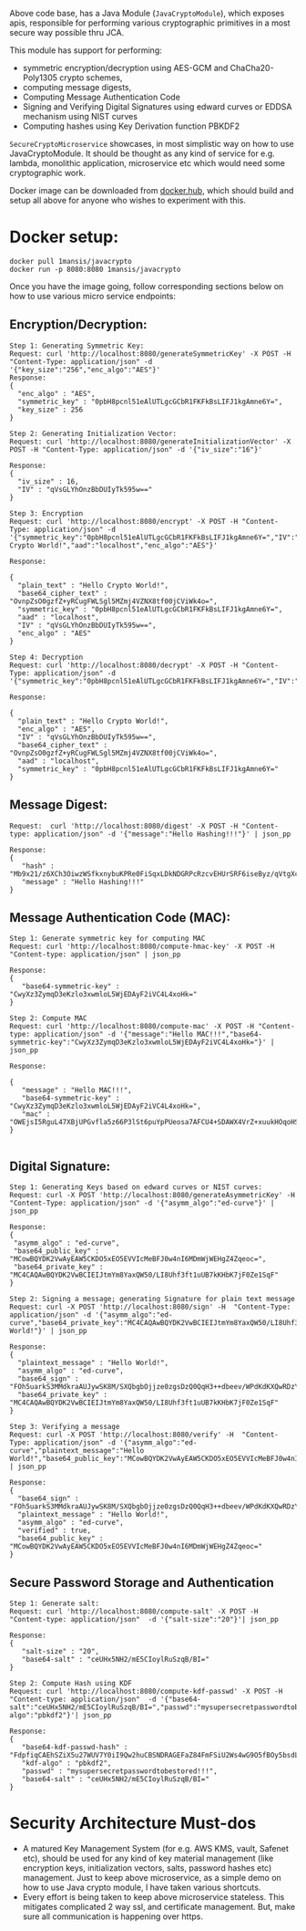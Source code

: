 Above code base, has a Java Module (`JavaCryptoModule`), which exposes apis, responsible for performing various cryptographic primitives in a most secure way possible thru JCA. 

This module has support for performing:

* symmetric encryption/decryption using AES-GCM and ChaCha20-Poly1305 crypto schemes, 
* computing message digests, 
* Computing Message Authentication Code
* Signing and Verifying Digital Signatures using edward curves or EDDSA mechanism using NIST curves
* Computing hashes using Key Derivation function PBKDF2

`SecureCryptoMicroservice` showcases, in most simplistic way on how to use JavaCryptoModule. It should be thought as any kind of service for e.g. lambda, monolithic application, microservice etc which would need some cryptographic work.

Docker image can be downloaded from [docker.hub](https://hub.docker.com/r/1mansis/javacrypto/), which should build and setup all above for anyone who wishes to experiment with this. 

# Docker setup:

```
docker pull 1mansis/javacrypto
docker run -p 8080:8080 1mansis/javacrypto
```

Once you have the image going, follow corresponding sections below on how to use various micro service endpoints:

## Encryption/Decryption:

```
Step 1: Generating Symmetric Key:
Request: curl 'http://localhost:8080/generateSymmetricKey' -X POST -H "Content-Type: application/json" -d '{"key_size":"256","enc_algo":"AES"}'
Response: 
{
  "enc_algo" : "AES",
  "symmetric_key" : "0pbH8pcnl51eAlUTLgcGCbR1FKFkBsLIFJ1kgAmne6Y=",
  "key_size" : 256
}

Step 2: Generating Initialization Vector:
Request: curl 'http://localhost:8080/generateInitializationVector' -X POST -H "Content-Type: application/json" -d '{"iv_size":"16"}'

Response: 
{
  "iv_size" : 16,
  "IV" : "qVsGLYhOnzBbDUIyTk595w=="
}

Step 3: Encryption
Request: curl 'http://localhost:8080/encrypt' -X POST -H "Content-Type: application/json" -d '{"symmetric_key":"0pbH8pcnl51eAlUTLgcGCbR1FKFkBsLIFJ1kgAmne6Y=","IV":"qVsGLYhOnzBbDUIyTk595w==","plain_text":"Hello Crypto World!","aad":"localhost","enc_algo":"AES"}'

Response: 

{
  "plain_text" : "Hello Crypto World!",
  "base64_cipher_text" : "OvnpZsO0gzfZ+yRCugFWLSgl5MZmj4VZNX8tf00jCViWk4o=",
  "symmetric_key" : "0pbH8pcnl51eAlUTLgcGCbR1FKFkBsLIFJ1kgAmne6Y=",
  "aad" : "localhost",
  "IV" : "qVsGLYhOnzBbDUIyTk595w==",
  "enc_algo" : "AES"
}

Step 4: Decryption
Request: curl 'http://localhost:8080/decrypt' -X POST -H "Content-Type: application/json" -d '{"symmetric_key":"0pbH8pcnl51eAlUTLgcGCbR1FKFkBsLIFJ1kgAmne6Y=","IV":"qVsGLYhOnzBbDUIyTk595w==","base64_cipher_text":"OvnpZsO0gzfZ+yRCugFWLSgl5MZmj4VZNX8tf00jCViWk4o=","enc_algo":"AES","aad":"localhost"}'

Response:

{
  "plain_text" : "Hello Crypto World!",
  "enc_algo" : "AES",
  "IV" : "qVsGLYhOnzBbDUIyTk595w==",
  "base64_cipher_text" : "OvnpZsO0gzfZ+yRCugFWLSgl5MZmj4VZNX8tf00jCViWk4o=",
  "aad" : "localhost",
  "symmetric_key" : "0pbH8pcnl51eAlUTLgcGCbR1FKFkBsLIFJ1kgAmne6Y="
}
```


## Message Digest:

```
Request:  curl 'http://localhost:8080/digest' -X POST -H "Content-type: application/json" -d '{"message":"Hello Hashing!!!"}' | json_pp

Response: 
{
   "hash" : "Mb9x21/z6XCh3OiwzWSfkxnybuKPRe0FiSqxLDkNDGRPcRzcvEHUrSRF6iseByz/qVtgXc3qYe4U1gWZkM2B7A==",
   "message" : "Hello Hashing!!!"
}
```

## Message Authentication Code (MAC):

```
Step 1: Generate symmetric key for computing MAC
Request: curl 'http://localhost:8080/compute-hmac-key' -X POST -H "Content-type: application/json" | json_pp

Response:
{
   "base64-symmetric-key" : "CwyXz3ZymqD3eKzlo3xwmloL5WjEDAyF2iVC4L4xoHk="
}

Step 2: Compute MAC
Request: curl 'http://localhost:8080/compute-mac' -X POST -H "Content-type: application/json" -d '{"message":"Hello MAC!!!","base64-symmetric-key":"CwyXz3ZymqD3eKzlo3xwmloL5WjEDAyF2iVC4L4xoHk="}' | json_pp

Response: 

{
   "message" : "Hello MAC!!!",
   "base64-symmetric-key" : "CwyXz3ZymqD3eKzlo3xwmloL5WjEDAyF2iVC4L4xoHk=",
   "mac" : "OWEjsI5RguL47XBjUPGvfla5z66P3lSt6puYpPUeosa7AFCU4+SDAWX4VrZ+xuukHOqoHS1smE8Kiixrut6BHA=="
}


```


## Digital Signature:

```
Step 1: Generating Keys based on edward curves or NIST curves:
Request: curl -X POST 'http://localhost:8080/generateAsymmetricKey' -H  "Content-Type: application/json" -d '{"asymm_algo":"ed-curve"}' | json_pp

Response: 
{
 "asymm_algo" : "ed-curve",
 "base64_public_key" : "MCowBQYDK2VwAyEAW5CKDO5xEO5EVVIcMeBFJ0w4nI6MDmWjWEHgZ4Zqeoc=",
 "base64_private_key" : "MC4CAQAwBQYDK2VwBCIEIJtmYm8YaxQW50/LI8Uhf3ft1uUB7kKHbK7jF0Ze1SqF"
}

Step 2: Signing a message; generating Signature for plain text message
Request: curl -X POST 'http://localhost:8080/sign' -H  "Content-Type: application/json" -d '{"asymm_algo":"ed-curve","base64_private_key":"MC4CAQAwBQYDK2VwBCIEIJtmYm8YaxQW50/LI8Uhf3ft1uUB7kKHbK7jF0Ze1SqF","plaintext_message":"Hello World!"}' | json_pp

Response: 
{
  "plaintext_message" : "Hello World!",
  "asymm_algo" : "ed-curve",
  "base64_sign" : "FOh5uarkS3MMdkraAUJywSK8M/SXQbgbOjjze0zgsDzQ0QqH3++dbeev/WPdKdKXQwRDzY0v8rUKP1rDAL0MBQ==",
  "base64_private_key" : "MC4CAQAwBQYDK2VwBCIEIJtmYm8YaxQW50/LI8Uhf3ft1uUB7kKHbK7jF0Ze1SqF"
}

Step 3: Verifying a message
Request: curl -X POST 'http://localhost:8080/verify' -H  "Content-Type: application/json" -d '{"asymm_algo":"ed-curve","plaintext_message":"Hello World!","base64_public_key":"MCowBQYDK2VwAyEAW5CKDO5xEO5EVVIcMeBFJ0w4nI6MDmWjWEHgZ4Zqeoc=","base64_sign":"FOh5uarkS3MMdkraAUJywSK8M/SXQbgbOjjze0zgsDzQ0QqH3++dbeev/WPdKdKXQwRDzY0v8rUKP1rDAL0MBQ=="}' | json_pp

Response: 
{
  "base64_sign" : "FOh5uarkS3MMdkraAUJywSK8M/SXQbgbOjjze0zgsDzQ0QqH3++dbeev/WPdKdKXQwRDzY0v8rUKP1rDAL0MBQ==",
  "plaintext_message" : "Hello World!",
  "asymm_algo" : "ed-curve",
  "verified" : true,
  "base64_public_key" : "MCowBQYDK2VwAyEAW5CKDO5xEO5EVVIcMeBFJ0w4nI6MDmWjWEHgZ4Zqeoc="
}

```

## Secure Password Storage and Authentication

```
Step 1: Generate salt:
Request: curl 'http://localhost:8080/compute-salt' -X POST -H "Content-type: application/json"  -d '{"salt-size":"20"}'| json_pp

Response: 
{
   "salt-size" : "20",
   "base64-salt" : "ceUHx5NH2/mE5CIoylRuSzqB/BI="
}

Step 2: Compute Hash using KDF
Request: curl 'http://localhost:8080/compute-kdf-passwd' -X POST -H "Content-type: application/json"  -d '{"base64-salt":"ceUHx5NH2/mE5CIoylRuSzqB/BI=","passwd":"mysupersecretpasswordtobestored!!!","kdf-algo":"pbkdf2"}'| json_pp

Response: 
{
   "base64-kdf-passwd-hash" : "FdpfiqCAEhSZiX5u27WUV7Y0iI9Qw2huCBSNDRAGEFaZ84FmFSiU2Ws4wG9O5fBOy5bsdL7XXNhHCZvWcdXgsNjvwoKFc2muh2r0SFpm3/MbnZUrI63gsKXlcrbvpzdvArZ9DzRUz31TjyK0fKs2HcVjQ3BA4lD+4iY9HJZYDMfu/D1YMpe7MEpYhCnTfOb8FVfUsOyje0N4+zGm547XfHXIzt/JrCYgbqn5Imw7JaVmS9i9jUflgxBsc+lv2wZmbxQoJ9md/dvk4xD0P6hpT0vSKpK9uj6ZJ5sxPpOkZvpKmskSnpNamcWjw2IrbTAGi3buoDBqbPeyPuN3Spkrcw==",
   "kdf-algo" : "pbkdf2",
   "passwd" : "mysupersecretpasswordtobestored!!!",
   "base64-salt" : "ceUHx5NH2/mE5CIoylRuSzqB/BI="
}
```

# Security Architecture Must-dos
* A matured Key Management System (for e.g. AWS KMS, vault, Safenet etc), should be used for any kind of key material management (like encryption keys, initialization vectors, salts, password hashes etc) management. Just to keep above microservice, as a simple demo on how to use Java crypto module, I have taken various shortcuts. 
* Every effort is being taken to keep above microservice stateless. This mitigates  complicated 2 way ssl, and certificate management. But, make sure all communication is happening over https.

	
